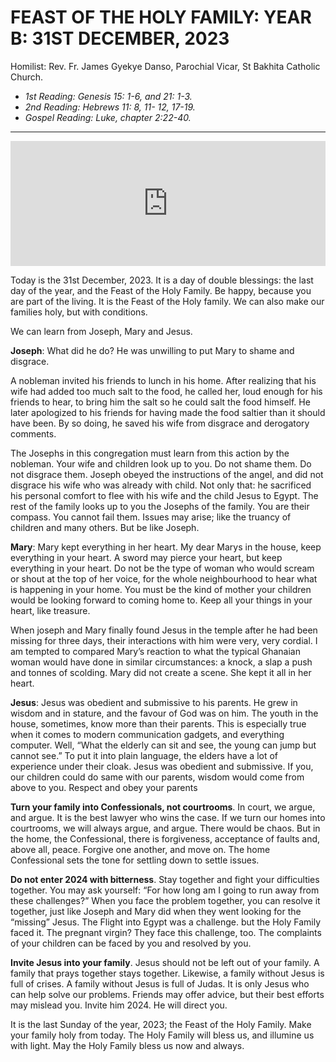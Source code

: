 # FEAST OF THE HOLY FAMILY: YEAR B: 31ST DECEMBER, 2023
Homilist: Rev. Fr. James Gyekye Danso, Parochial Vicar, St Bakhita Catholic Church.

- _1st Reading: Genesis 15: 1-6, and 21: 1-3._
- _2nd Reading: Hebrews 11: 8, 11- 12, 17-19._
- _Gospel Reading: Luke, chapter 2:22-40._

---

<iframe src="https://podcasters.spotify.com/pod/show/st-bakhita-catholic/embed/episodes/Sermons-at-Bakhita-Feast-of-the-Holy-Family-Year-B---Rev-Fr-James-Gyekye-Danso-e2drh0r" height="200px" width="100%" frameborder="0" scrolling="no"></iframe>

 
Today is the 31st December, 2023. It is a day of double blessings: the last day of the year, and the Feast of the Holy Family. Be happy, because you are part of the living. It is the Feast of the Holy family. We can also make our families holy, but with conditions.

We can learn from Joseph, Mary and Jesus.

**Joseph**: What did he do? He was unwilling to put Mary to shame and disgrace.

A nobleman invited his friends to lunch in his home. After realizing that his wife had added too much salt to the food, he called her, loud enough for his friends to hear, to bring him the salt so he could salt the food himself. He later apologized to his friends for having made the food saltier than it should have been. By so doing, he saved his wife from disgrace and derogatory comments. 

The Josephs in this congregation must learn from this action by the nobleman. Your wife and children look up to you. Do not shame them. Do not disgrace them. Joseph obeyed the instructions of the angel, and did not disgrace his wife who was already with child.
Not only that: he sacrificed his personal comfort to flee with his wife and the child Jesus to Egypt. The rest of the family looks up to you the Josephs of the family. You are their compass. You cannot fail them. Issues may arise; like the truancy of children and many others. But be like Joseph.

**Mary**: Mary kept everything in her heart. My dear Marys in the house, keep everything in your heart. A sword may pierce your heart, but keep everything in your heart. Do not be the type of woman who would scream or shout at the top of her voice, for the whole neighbourhood to hear what is happening in your home. You must be the kind of mother your children would be looking forward to coming home to. Keep all your things in your heart, like treasure.

 When joseph and Mary finally found Jesus in the temple after he had been missing for three days, their interactions with him were very, very cordial. I am tempted to compared Mary’s reaction to what the typical Ghanaian woman would have done in similar circumstances: a knock, a slap a push and tonnes of scolding. Mary did not create a scene. She kept it all in her heart.

**Jesus**: Jesus was obedient and submissive to his parents. He grew in wisdom and in stature, and the favour of God was on him. The youth in the house, sometimes, know more than their parents. This is especially true when it comes to modern communication gadgets, and everything computer. Well, “What the elderly can sit and see, the young can jump but cannot see.” To put it into plain language, the elders have a lot of experience under their cloak.  Jesus was obedient and submissive. If you, our children could do same with our parents, wisdom would come from above to you. Respect and obey your parents

**Turn your family into Confessionals, not courtrooms**. In court, we argue, and argue. It is the best lawyer who wins the case. If we turn our homes into courtrooms, we will always argue, and argue. There would be chaos. But in the home, the Confessional, there is forgiveness, acceptance of faults and, above all, peace. Forgive one another, and move on. The home Confessional sets the tone for settling down to settle issues. 

**Do not enter 2024 with bitterness**. Stay together and fight your difficulties together. You may ask yourself: “For how long am I going to run away from these challenges?” When you face the problem together, you can resolve it together, just like Joseph and Mary did when they went looking for the “missing” Jesus. 
The Flight into Egypt was a challenge. but the Holy Family faced it. The pregnant virgin? They face this challenge, too. The complaints of your children can be faced by you and resolved by you.

**Invite Jesus into your family**. Jesus should not be left out of your family. A family that prays together stays together. Likewise, a family without Jesus is full of crises. A family without Jesus is full of Judas. It is only Jesus who can help solve our problems. Friends may offer advice, but their best efforts may mislead you. Invite him 2024. He will direct you. 

It is the last Sunday of the year, 2023; the Feast of the Holy Family. Make your family holy from today. The Holy Family will bless us, and illumine us with light. May the Holy Family bless us now and always.
